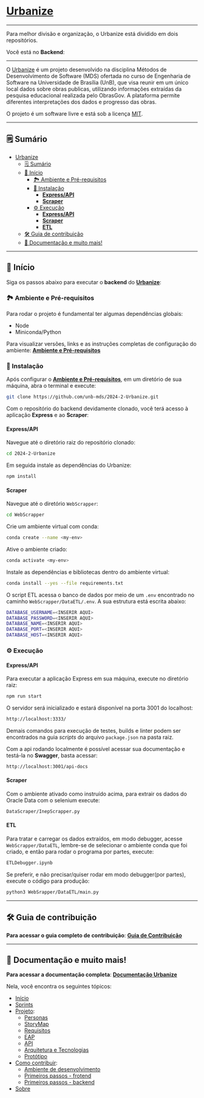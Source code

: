 # [Urbanize](#)

---

Para melhor divisão e organização, o Urbanize está dividido em dois repositórios.

Você está no **Backend**:

---

O [Urbanize](#) é um projeto desenvolvido na disciplina Métodos de Desenvolvimento de Software (MDS) ofertada no curso de Engenharia de Software na Universidade de Brasília (UnB), que visa reunir em um único local dados sobre obras publicas, utilizando informações extraídas da pesquisa educacional realizada pelo ObrasGov. A plataforma permite diferentes interpretações dos dados e progresso das obras.

O projeto é um software livre e está sob a licença [MIT](./LICENSE).

---

## 🗒️ Sumário

- [Urbanize](#urbanize)
  - [🗒️ Sumário](#️-sumário)
  - [🏁 Início](#-início)
    - [🏞️ Ambiente e Pré-requisitos](#️-ambiente-e-pré-requisitos)
    - [📲 Instalação](#-instalação)
      - [**Express/API**](#expressapi)
      - [**Scraper**](#scraper)
    - [⚙️ Execução](#️-execução)
      - [**Express/API**](#expressapi-1)
      - [**Scraper**](#scraper-1)
      - [**ETL**](#etl)
  - [🛠️ Guia de contribuição](#️-guia-de-contribuição)
  - [📒 Documentação e muito mais!](#-documentação-e-muito-mais)

---

## 🏁 Início

Siga os passos abaixo para executar o **backend** do [**Urbanize**](#):

### 🏞️ Ambiente e Pré-requisitos

Para rodar o projeto é fundamental ter algumas dependências globais:

- Node
- Miniconda/Python

Para visualizar versões, links e as instruções completas de configuração do ambiente: [**Ambiente e Pré-requisitos**](https://unb-mds.github.io/2024-1-EducaMinas-frontend/environment/)


### 📲 Instalação

Após configurar o [**Ambiente e Pré-requisitos**](https://unb-mds.github.io/2024-1-EducaMinas-frontend/environment/), em um diretório de sua máquina, abra o terminal e execute:

```bash
git clone https://github.com/unb-mds/2024-2-Urbanize.git
```

Com o repositório do backend devidamente clonado, você terá acesso à aplicação **Express** e ao **Scraper**:

#### **Express/API**

Navegue até o diretório raiz do repositório clonado:

```bash
cd 2024-2-Urbanize
```
Em seguida instale as dependências do Urbanize:

```bash
npm install
```

#### **Scraper**

Navegue até o diretório `WebScrapper`:

```bash
cd WebScrapper
```
Crie um ambiente virtual com conda:

```bash
conda create --name <my-env>
```

Ative o ambiente criado:

```bash
conda activate <my-env>
```

Instale as dependências e bibliotecas dentro do ambiente virtual:

```bash
conda install --yes --file requirements.txt
```

O script ETL acessa o banco de dados por meio de um `.env` encontrado no caminho
`WebScrapper/DataETL/.env`. A sua estrutura está escrita abaixo:

```bash
DATABASE_USERNAME=<INSERIR AQUI>
DATABASE_PASSWORD=<INSERIR AQUI>
DATABASE_NAME=<INSERIR AQUI>
DATABASE_PORT=<INSERIR AQUI>
DATABASE_HOST=<INSERIR AQUI>
```


### ⚙️ Execução

#### **Express/API**

Para executar a aplicação Express em sua máquina, execute no diretório raiz:

```bash
npm run start
```
O servidor será inicializado e estará disponível na porta 3001 do localhost:

```bash
http://localhost:3333/
```

Demais comandos para execução de testes, builds e linter podem ser encontrados na guia _scripts_  do arquivo `package.json` na pasta raiz.

Com a api rodando localmente é possível acessar sua documentação e testá-la no **Swagger**, basta acessar:

```bash
http://localhost:3001/api-docs
```

#### **Scraper**

Com o ambiente ativado como instruído acima, para extrair os dados do Oracle Data com o selenium execute:

```bash
DataScraper/InepScrapper.py
```

#### **ETL**

Para tratar e carregar os dados extraídos, em modo debugger, acesse `WebScrapper/DataETL`, lembre-se de selecionar o ambiente conda que foi criado, e então para rodar o programa por partes, execute:

```bash
ETLDebugger.ipynb
```

Se preferir, e não precisar/quiser rodar em modo debugger(por partes), execute o código para produção:

```bash
python3 WebSrapper/DataETL/main.py
```

---

## 🛠️ Guia de contribuição

**Para acessar o guia completo de contribuição**: [**Guia de Contribuição**](https://unb-mds.github.io/2024-2-Urbanize/)

---

## 📒 Documentação e muito mais!

**Para acessar a documentação completa**: [**Documentação Urbanize**](https://unb-mds.github.io/2024-2-Urbanize/)

Nela, você encontra os seguintes tópicos:

- [Início](https://unb-mds.github.io/2024-2-Urbanize/)
- [Sprints](https://unb-mds.github.io/2024-2-Urbanize/sprints/sprint-0/)
- [Projeto](https://unb-mds.github.io/2024-2-Urbanize/project/personas/):
    - [Personas](https://unb-mds.github.io/2024-2-Urbanize/project/personas/)
    - [StoryMap](https://unb-mds.github.io/2024-2-Urbanize/project/storymap/)
    - [Requisitos](https://unb-mds.github.io/2024-2-Urbanize/project/requirements/)
    - [EAP](https://unb-mds.github.io/2024-2-Urbanize/project/eap/)
    - [API](https://unb-mds.github.io/2024-2-Urbanize/project/servicos/)
    - [Arquitetura e Tecnologias](https://unb-mds.github.io/2024-2-Urbanize/project/arquitetura/)
    - [Protótipo](https://unb-mds.github.io/2024-2-Urbanize/project/prototipo/)
- [Como contribuir](https://unb-mds.github.io/2024-2-Urbanize/environment/):
    - [Ambiente de desenvolvimento](https://unb-mds.github.io/2024-2-Urbanize/environment/)
    - [Primeiros passos - frotend](https://unb-mds.github.io/2024-2-Urbanize/contributing-frontend/)
    - [Primeiros passos - backend](https://unb-mds.github.io/2024-2-Urbanize/contributing-backend/)
- [Sobre](https://unb-mds.github.io/2024-2-Urbanize/about/)
